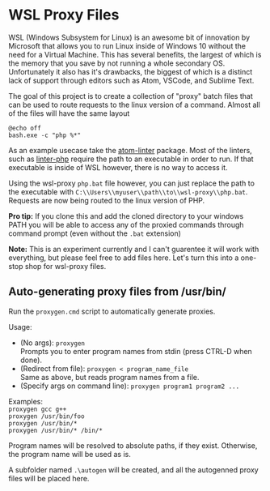 # WSL Proxy Files

WSL (Windows Subsystem for Linux) is an awesome bit of innovation by Microsoft that allows you to run Linux inside of Windows 10 without the need for a Virtual Machine. This has several benefits, the largest of which is the memory that you save by not running a whole secondary OS. Unfortunately it also has it's drawbacks, the biggest of which is a distinct lack of support through editors such as Atom, VSCode, and Sublime Text.

The goal of this project is to create a collection of "proxy" batch files that can be used to route requests to the linux version of a command. Almost all of the files will have the same layout

```batch
@echo off
bash.exe -c "php %*"
```

As an example usecase take the [atom-linter](https://github.com/steelbrain/linter) package. Most of the linters, such as [linter-php]() require the path to an executable in order to run. If that executable is inside of WSL however, there is no way to access it.

Using the wsl-proxy `php.bat` file however, you can just replace the path to the executable with `C:\\Users\\myuser\\path\\to\\wsl-proxy\\php.bat`. Requests are now being routed to the linux version of PHP.

**Pro tip:** If you clone this and add the cloned directory to your windows PATH you will be able to access any of the proxied commands through command prompt (even without the `.bat` extension)

**Note:** This is an experiment currently and I can't guarentee it will work with everything, but please feel free to add files here. Let's turn this into a one-stop shop for wsl-proxy files.

## Auto-generating proxy files from /usr/bin/

Run the `proxygen.cmd` script to automatically generate proxies. 

Usage:
* (No args): `proxygen`  
Prompts you to enter program names from stdin (press CTRL-D when done).
* (Redirect from file): `proxygen < program_name_file`  
Same as above, but reads program names from a file.
* (Specify args on command line): `proxygen program1 program2 ...`

Examples:  
`proxygen gcc g++`  
`proxygen /usr/bin/foo`  
`proxygen /usr/bin/*`  
`proxygen /usr/bin/* /bin/*`

Program names will be resolved to absolute paths, if they exist. Otherwise, the program name will be used as is.

A subfolder named `.\autogen` will be created, and all the autogenned proxy files will be placed here. 
